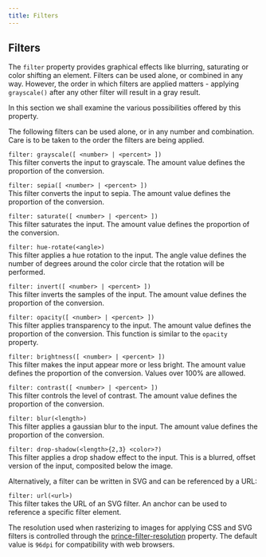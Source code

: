 ```yaml
---
title: Filters
---
```


Filters
-------

The `filter` property provides graphical effects like blurring, saturating or color shifting an element. Filters can be used alone, or combined in any way. However, the order in which filters are applied matters - applying `grayscale()` after any other filter will result in a gray result.

In this section we shall examine the various possibilities offered by this property.

The following filters can be used alone, or in any number and combination. Care is to be taken to the order the filters are being applied.

`filter: grayscale([ <number> | <percent> ])`  
This filter converts the input to grayscale. The amount value defines the proportion of the conversion.

`filter: sepia([ <number> | <percent> ])`  
This filter converts the input to sepia. The amount value defines the proportion of the conversion.

`filter: saturate([ <number> | <percent> ])`  
This filter saturates the input. The amount value defines the proportion of the conversion.

`filter: hue-rotate(<angle>)`  
This filter applies a hue rotation to the input. The angle value defines the number of degrees around the color circle that the rotation will be performed.

`filter: invert([ <number> | <percent> ])`  
This filter inverts the samples of the input. The amount value defines the proportion of the conversion.

`filter: opacity([ <number> | <percent> ])`  
This filter applies transparency to the input. The amount value defines the proportion of the conversion. This function is similar to the `opacity` property.

`filter: brightness([ <number> | <percent> ])`  
This filter makes the input appear more or less bright. The amount value defines the proportion of the conversion. Values over 100% are allowed.

`filter: contrast([ <number> | <percent> ])`  
This filter controls the level of contrast. The amount value defines the proportion of the conversion.

`filter: blur(<length>)`  
This filter applies a gaussian blur to the input. The amount value defines the proportion of the conversion.

`filter: drop-shadow(<length>{2,3} <color>?)`  
This filter applies a drop shadow effect to the input. This is a blurred, offset version of the input, composited below the image.

Alternatively, a filter can be written in SVG and can be referenced by a URL:

`filter: url(<url>)`  
This filter takes the URL of an SVG filter. An anchor can be used to reference a specific filter element.

The resolution used when rasterizing to images for applying CSS and SVG filters is controlled through the [prince-filter-resolution](doc-refs.md#prop-prince-filter-resolution) property. The default value is `96dpi` for compatibility with web browsers.

